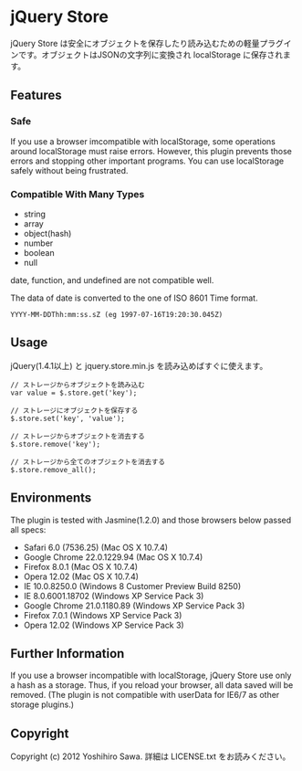 # jQuery Store

jQuery Store は安全にオブジェクトを保存したり読み込むための軽量プラグインです。オブジェクトはJSONの文字列に変換され localStorage に保存されます。


## Features

### Safe

If you use a browser imcompatible with localStorage, some operations around localStorage must raise errors. However, this plugin prevents those errors and stopping other important programs. You can use localStorage safely without being frustrated.

### Compatible With Many Types

* string
* array
* object(hash)
* number
* boolean
* null

date, function, and undefined are not compatible well.

The data of date is converted to the one of ISO 8601 Time format.

    YYYY-MM-DDThh:mm:ss.sZ (eg 1997-07-16T19:20:30.045Z)


## Usage

jQuery(1.4.1以上) と jquery.store.min.js を読み込めばすぐに使えます。

    // ストレージからオブジェクトを読み込む
    var value = $.store.get('key');

    // ストレージにオブジェクトを保存する
    $.store.set('key', 'value');

    // ストレージからオブジェクトを消去する
    $.store.remove('key');

    // ストレージから全てのオブジェクトを消去する
    $.store.remove_all();


## Environments

The plugin is tested with Jasmine(1.2.0) and those browsers below passed all specs:

* Safari 6.0 (7536.25) (Mac OS X 10.7.4)
* Google Chrome 22.0.1229.94 (Mac OS X 10.7.4)
* Firefox 8.0.1 (Mac OS X 10.7.4)
* Opera 12.02 (Mac OS X 10.7.4)
* IE 10.0.8250.0 (Windows 8 Customer Preview Build 8250)
* IE 8.0.6001.18702 (Windows XP Service Pack 3)
* Google Chrome 21.0.1180.89 (Windows XP Service Pack 3)
* Firefox 7.0.1 (Windows XP Service Pack 3)
* Opera 12.02 (Windows XP Service Pack 3)


## Further Information

If you use a browser incompatible with localStorage, jQuery Store use only a hash as a storage. Thus, if you reload your browser, all data saved will be removed. (The plugin is not compatible with userData for IE6/7 as other storage plugins.)


## Copyright

Copyright (c) 2012 Yoshihiro Sawa. 詳細は LICENSE.txt をお読みください。
